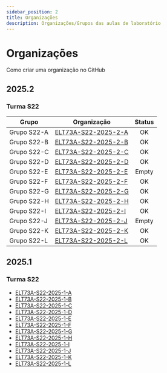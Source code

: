 ```yaml
---
sidebar_position: 2
title: Organizações
description: Organizações/Grupos das aulas de laboratório
---
```


# Organizações

Como criar uma organização no GitHub

## 2025.2

### Turma S22


| Grupo       | Organização                                                   | Status |
| ----------- | ------------------------------------------------------------- | :----: |
| Grupo S22-A | [ELT73A-S22-2025-2-A](https://github.com/ELT73A-S22-2025-2-A) |   OK   |
| Grupo S22-B | [ELT73A-S22-2025-2-B](https://github.com/ELT73A-S22-2025-2-B) |   OK   |
| Grupo S22-C | [ELT73A-S22-2025-2-C](https://github.com/ELT73A-S22-2025-2-C) |   OK   |
| Grupo S22-D | [ELT73A-S22-2025-2-D](https://github.com/ELT73A-S22-2025-2-D) |   OK   |
| Grupo S22-E | [ELT73A-S22-2025-2-E](https://github.com/ELT73A-S22-2025-2-E) | Empty  |
| Grupo S22-F | [ELT73A-S22-2025-2-F](https://github.com/ELT73A-S22-2025-2-F) |   OK   |
| Grupo S22-G | [ELT73A-S22-2025-2-G](https://github.com/ELT73A-S22-2025-2-G) |   OK   |
| Grupo S22-H | [ELT73A-S22-2025-2-H](https://github.com/ELT73A-S22-2025-2-H) |   OK   |
| Grupo S22-I | [ELT73A-S22-2025-2-I](https://github.com/ELT73A-S22-2025-2-I) |   OK   |
| Grupo S22-J | [ELT73A-S22-2025-2-J](https://github.com/ELT73A-S22-2025-2-J) | Empty  |
| Grupo S22-K | [ELT73A-S22-2025-2-K](https://github.com/ELT73A-S22-2025-2-K) |   OK   |
| Grupo S22-L | [ELT73A-S22-2025-2-L](https://github.com/ELT73A-S22-2025-2-L) |   OK   |


## 2025.1

### Turma S22

- [ELT73A-S22-2025-1-A](https://github.com/ELT73A-2025-1-A)
- [ELT73A-S22-2025-1-B](https://github.com/ELT73A-2025-1-B)
- [ELT73A-S22-2025-1-C](https://github.com/ELT73A-2025-1-C)
- [ELT73A-S22-2025-1-D](https://github.com/ELT73A-2025-1-D)
- [ELT73A-S22-2025-1-E](https://github.com/ELT73A-2025-1-E)
- [ELT73A-S22-2025-1-F](https://github.com/ELT73A-2025-1-F)
- [ELT73A-S22-2025-1-G](https://github.com/ELT73A-2025-1-G)
- [ELT73A-S22-2025-1-H](https://github.com/ELT73A-2025-1-H)
- [ELT73A-S22-2025-1-I](https://github.com/ELT73A-2025-1-I)
- [ELT73A-S22-2025-1-J](https://github.com/ELT73A-2025-1-J)
- [ELT73A-S22-2025-1-K](https://github.com/ELT73A-2025-1-K)
- [ELT73A-S22-2025-1-L](https://github.com/ELT73A-2025-1-L)
